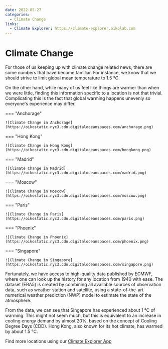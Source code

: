 ```yaml
---
date: 2022-05-27
categories:
  - Climate Change
links:
  - Climate Explorer: https://climate-explorer.oikolab.com
---
```


# Climate Change

For those of us keeping up with climate change related news, there are some numbers that have become familiar. For instance, we know that we should strive to limit global mean temperature to 1.5 &deg;C.

On the other hand, while many of us feel like things are warmer than when we were little, finding this information specific to a location is not that trivial. Complicating this is the fact that global warming happens unevenly so everyone's experience may differ.

=== "Anchorage"

    ![Climate Change in Anchorage](https://oikostatic.nyc3.cdn.digitaloceanspaces.com/anchorage.png)

=== "Hong Kong"

    ![Climate Change in Hong Kong](https://oikostatic.nyc3.cdn.digitaloceanspaces.com/hongkong.png)

=== "Madrid"

    ![Climate Change in Madrid](https://oikostatic.nyc3.cdn.digitaloceanspaces.com/madrid.png)

=== "Moscow"

    ![Climate Change in Moscow](https://oikostatic.nyc3.cdn.digitaloceanspaces.com/moscow.png)

=== "Paris"

    ![Climate Change in Paris](https://oikostatic.nyc3.cdn.digitaloceanspaces.com/paris.png)

=== "Phoenix"

    ![Climate Change in Phoenix](https://oikostatic.nyc3.cdn.digitaloceanspaces.com/phoenix.png)

=== "Singapore"

    ![Climate Change in Singapore](https://oikostatic.nyc3.cdn.digitaloceanspaces.com/singapore.png)

<!-- more -->

Fortunately, we have access to high-quality data published by ECMWF, where one can look up the history for any location from 1940 with ease. The dataset (ERA5) is created by combining all available sources of observation data, such as weather station and satellite, using a state-of-the-art numerical weather prediction (NWP) model to estimate the state of the atmosphere.

From the data, we can see that Singapore has experienced about 1 &deg;C of warming. This might not seem much, but this is equivalent to an increase in cooling energy demand by almost 20%, based on the concept of Cooling Degree Days (CDD). Hong Kong, also known for its hot climate, has warmed by about 1.5 &deg;C.

Find more locations using our [Climate Explorer App](https://climate-explorer.oikolab.com)